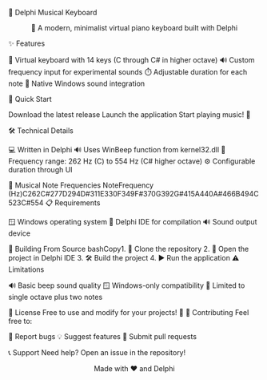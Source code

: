 🎹 Delphi Musical Keyboard
<div align="center">

🎵 A modern, minimalist virtual piano keyboard built with Delphi
</div>
✨ Features

🎹 Virtual keyboard with 14 keys (C through C# in higher octave)
🔊 Custom frequency input for experimental sounds
⏱️ Adjustable duration for each note
🔌 Native Windows sound integration

🚀 Quick Start

Download the latest release
Launch the application
Start playing music! 🎵

🛠️ Technical Details

💻 Written in Delphi
🔊 Uses WinBeep function from kernel32.dll
🎵 Frequency range: 262 Hz (C) to 554 Hz (C# higher octave)
⚙️ Configurable duration through UI

🎼 Musical Note Frequencies
NoteFrequency (Hz)C262C#277D294D#311E330F349F#370G392G#415A440A#466B494C523C#554
📋 Requirements

🪟 Windows operating system
🔧 Delphi IDE for compilation
🔊 Sound output device

🔨 Building From Source
bashCopy1. 📂 Clone the repository
2. 🚀 Open the project in Delphi IDE
3. 🛠️ Build the project
4. ▶️ Run the application
⚠️ Limitations

🔊 Basic beep sound quality
🪟 Windows-only compatibility
🎹 Limited to single octave plus two notes

📝 License
Free to use and modify for your projects! 🎉
🤝 Contributing
Feel free to:

🐛 Report bugs
💡 Suggest features
🔀 Submit pull requests

📞 Support
Need help? Open an issue in the repository!

<div align="center">
Made with ❤️ and Delphi
</div>
